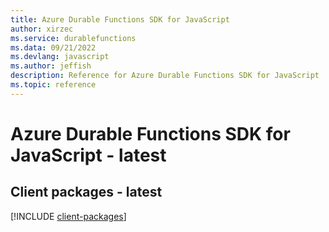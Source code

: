 ```yaml
---
title: Azure Durable Functions SDK for JavaScript
author: xirzec
ms.service: durablefunctions
ms.data: 09/21/2022
ms.devlang: javascript
ms.author: jeffish
description: Reference for Azure Durable Functions SDK for JavaScript
ms.topic: reference
---
```

# Azure Durable Functions SDK for JavaScript - latest

## Client packages - latest
[!INCLUDE [client-packages](durable-functions-client-index.md)]